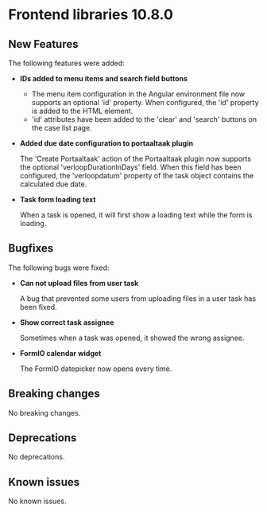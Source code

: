 # Frontend libraries 10.8.0

## New Features

The following features were added:

* **IDs added to menu items and search field buttons**

  - The menu item configuration in the Angular environment file now supports an optional 'id' property. When configured, the 'id' property is added to the HTML element.
  - 'id' attributes have been added to the 'clear' and 'search' buttons on the case list page.

* **Added due date configuration to portaaltaak plugin**

  The 'Create Portaaltaak' action of the Portaaltaak plugin now supports the optional 'verloopDurationInDays' field. 
  When this field has been configured, the 'verloopdatum' property of the task object contains the calculated due date. 

* **Task form loading text**

  When a task is opened, it will first show a loading text while the form is loading.

## Bugfixes

The following bugs were fixed:

* **Can not upload files from user task**

  A bug that prevented some users from uploading files in a user task has been fixed.

* **Show correct task assignee**

  Sometimes when a task was opened, it showed the wrong assignee.

* **FormIO calendar widget**

  The FormIO datepicker now opens every time.

## Breaking changes

No breaking changes.

## Deprecations

No deprecations.

## Known issues

No known issues.
